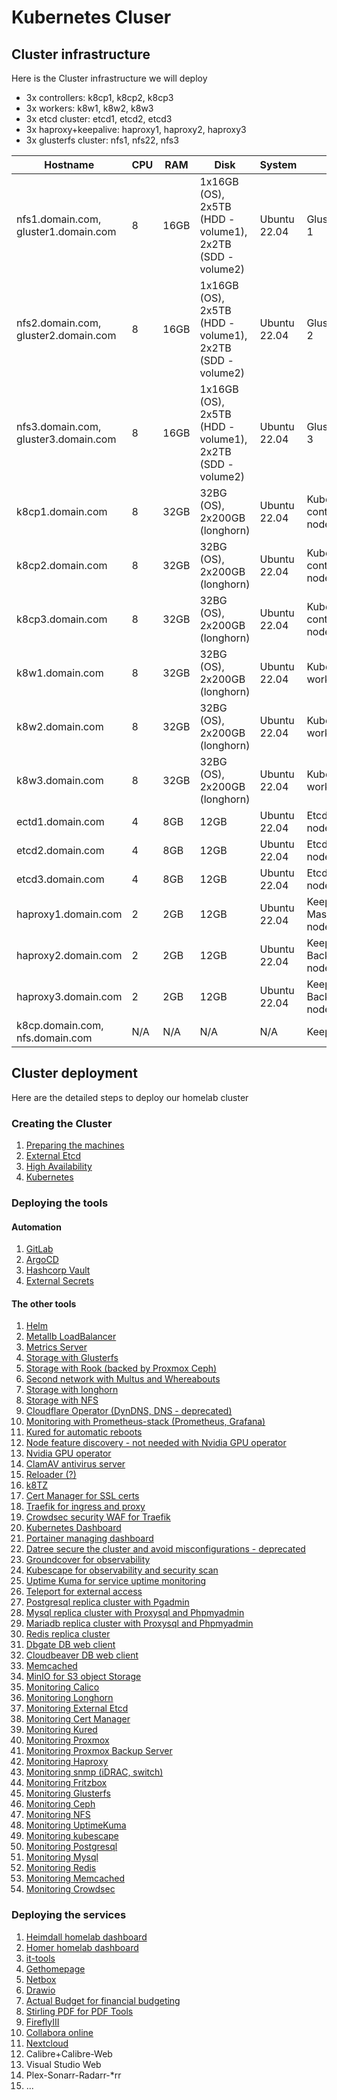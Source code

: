 # Kubernetes Cluser

## Cluster infrastructure

Here is the Cluster infrastructure we will deploy

- 3x controllers: k8cp1, k8cp2, k8cp3
- 3x workers: k8w1, k8w2, k8w3
- 3x etcd cluster: etcd1, etcd2, etcd3
- 3x haproxy+keepalive: haproxy1, haproxy2, haproxy3
- 3x glusterfs cluster: nfs1, nfs22, nfs3

| Hostname               | CPU | RAM  | Disk                     | System             | Role                              | IP         |
| ---------------------- | --- | ---- | ------------------------ | ------------------ | --------------------------------- | ---------- |
| nfs1.domain.com, gluster1.domain.com | 8   | 16GB | 1x16GB (OS), 2x5TB (HDD - volume1), 2x2TB  (SDD - volume2) | Ubuntu 22.04       | GlusterFS node 1                  | 10.0.50.21, 10.0.70.21 (gluster storage) |
| nfs2.domain.com, gluster2.domain.com | 8   | 16GB | 1x16GB (OS), 2x5TB (HDD - volume1), 2x2TB  (SDD - volume2) | Ubuntu 22.04       | GlusterFS node 2                  | 10.0.50.22, 10.0.70.22 (gluster storage) |
| nfs3.domain.com, gluster3.domain.com | 8   | 16GB | 1x16GB (OS), 2x5TB (HDD - volume1), 2x2TB  (SDD - volume2) | Ubuntu 22.04       | GlusterFS node 3                  | 10.0.50.23, 10.0.70.23 (gluster storage) |
| k8cp1.domain.com       | 8   | 32GB | 32BG (OS), 2x200GB (longhorn)           | Ubuntu 22.04       | Kubernetes control manager node 1 | 10.0.50.51, 10.0.90.51 (longhorn storage) |
| k8cp2.domain.com       | 8   | 32GB | 32BG (OS), 2x200GB (longhorn)           | Ubuntu 22.04       | Kubernetes control manager node 2 | 10.0.50.52, 10.0.90.52 (longhorn storage) |
| k8cp3.domain.com       | 8   | 32GB | 32BG (OS), 2x200GB (longhorn)           | Ubuntu 22.04       | Kubernetes control manager node 3 | 10.0.50.53, 10.0.90.53 (longhorn storage) |
| k8w1.domain.com        | 8   | 32GB | 32BG (OS), 2x200GB (longhorn)           | Ubuntu 22.04       | Kubernetes worker node 1          | 10.0.50.54, 10.0.90.54 (longhorn storage) |
| k8w2.domain.com        | 8   | 32GB | 32BG (OS), 2x200GB (longhorn)           | Ubuntu 22.04       | Kubernetes worker node 2          | 10.0.50.55, 10.0.90.55 (longhorn storage) |
| k8w3.domain.com        | 8   | 32GB | 32BG (OS), 2x200GB (longhorn)           | Ubuntu 22.04       | Kubernetes worker node 3          | 10.0.50.56, 10.0.90.56 (longhorn storage) |
| ectd1.domain.com       | 4   | 8GB  | 12GB                     | Ubuntu 22.04       | Etcd cluster node 1               | 10.0.50.41 |
| etcd2.domain.com       | 4   | 8GB  | 12GB                     | Ubuntu 22.04       | Etcd cluster node 2               | 10.0.50.42 |
| etcd3.domain.com       | 4   | 8GB  | 12GB                     | Ubuntu 22.04       | Etcd cluster node 3               | 10.0.50.43 |
| haproxy1.domain.com    | 2   | 2GB  | 12GB                     | Ubuntu 22.04       | Keepalive Master/Haproxy node 1   | 10.0.50.61 |
| haproxy2.domain.com    | 2   | 2GB  | 12GB                     | Ubuntu 22.04       | Keepalive Backup/Haproxy node 2   | 10.0.50.62 |
| haproxy3.domain.com    | 2   | 2GB  | 12GB                     | Ubuntu 22.04       | Keepalive Backup/Haproxy node 3   | 10.0.50.63 |
| k8cp.domain.com, nfs.domain.com | N/A | N/A  | N/A                      | N/A                | Keepalive VIP IP                  | 10.0.50.64 |

## Cluster deployment

Here are the detailed steps to deploy our homelab cluster

### Creating the Cluster

1. [Preparing the machines](https://github.com/urbaman/HomeLab/tree/main/Kubernetes/Cluster/01-Prepare-Machines)
2. [External Etcd](https://github.com/urbaman/HomeLab/tree/main/Kubernetes/Cluster/02-External-Etcd)
3. [High Availability](https://github.com/urbaman/HomeLab/tree/main/Kubernetes/Cluster/03-High-Availability)
4. [Kubernetes](https://github.com/urbaman/HomeLab/tree/main/Kubernetes/Cluster/04-Kubernetes)

### Deploying the tools

#### Automation

1. [GitLab](https://github.com/urbaman/HomeLab/tree/main/Kubernetes/Autometion/Gitlab)
2. [ArgoCD](https://github.com/urbaman/HomeLab/tree/main/Kubernetes/Autometion/ArgoCD)
3. [Hashcorp Vault](https://github.com/urbaman/HomeLab/tree/main/Kubernetes/Autometion/HashicorpVault)
4. [External Secrets](https://github.com/urbaman/HomeLab/tree/main/Kubernetes/Autometion/ExternalSecrets)

#### The other tools

1. [Helm](https://github.com/urbaman/HomeLab/tree/main/Kubernetes/Helm)
2. [Metallb LoadBalancer](https://github.com/urbaman/HomeLab/tree/main/Kubernetes/Metallb)
3. [Metrics Server](https://github.com/urbaman/HomeLab/tree/main/Kubernetes/Metrics-Server)
4. [Storage with Glusterfs](https://github.com/urbaman/HomeLab/tree/main/Kubernetes/Storage/Glusterfs)
5. [Storage with Rook (backed by Proxmox Ceph)](https://github.com/urbaman/HomeLab/tree/main/Kubernetes/Storage/Rook)
6. [Second network with Multus and Whereabouts](https://github.com/urbaman/HomeLab/tree/main/Kubernetes/Multus)
7. [Storage with longhorn](https://github.com/urbaman/HomeLab/tree/main/Kubernetes/Storage/Longhorn)
8. [Storage with NFS](https://github.com/urbaman/HomeLab/tree/main/Kubernetes/Storage/NFS)
9. [Cloudflare Operator (DynDNS, DNS - deprecated)](https://github.com/urbaman/HomeLab/tree/main/Kubernetes/Cloudflare-Operator)
10. [Monitoring with Prometheus-stack (Prometheus, Grafana)](https://github.com/urbaman/HomeLab/tree/main/Kubernetes/Prometheus-Stack)
11. [Kured for automatic reboots](https://github.com/urbaman/HomeLab/tree/main/Kubernetes/Kured)
12. [Node feature discovery - not needed with Nvidia GPU operator](https://github.com/urbaman/HomeLab/tree/main/Kubernetes/Node-Feature-Discovery)
13. [Nvidia GPU operator](https://github.com/urbaman/HomeLab/tree/main/Kubernetes/Nvidia-GPU)
14. [ClamAV antivirus server](https://github.com/urbaman/HomeLab/tree/main/Kubernetes/ClamAV)
15. [Reloader (?)](https://github.com/urbaman/HomeLab/tree/main/Kubernetes/Reloader)
16. [k8TZ](https://github.com/urbaman/HomeLab/tree/main/Kubernetes/k8tz)
17. [Cert Manager for SSL certs](https://github.com/urbaman/HomeLab/tree/main/Kubernetes/Cert-manager)
18. [Traefik for ingress and proxy](https://github.com/urbaman/HomeLab/tree/main/Kubernetes/Traefik)
19. [Crowdsec security WAF for Traefik](https://github.com/urbaman/HomeLab/tree/main/Kubernetes/Crowdsec)
20. [Kubernetes Dashboard](https://github.com/urbaman/HomeLab/tree/main/Kubernetes/Dashboard)
21. [Portainer managing dashboard](https://github.com/urbaman/HomeLab/tree/main/Kubernetes/Portainer)
22. [Datree secure the cluster and avoid misconfigurations - deprecated](https://github.com/urbaman/HomeLab/tree/main/Kubernetes/Datree)
23. [Groundcover for observability](https://github.com/urbaman/HomeLab/tree/main/Kubernetes/Groundcover)
24. [Kubescape for observability and security scan](https://github.com/urbaman/HomeLab/tree/main/Kubernetes/Kubescape)
25. [Uptime Kuma for service uptime monitoring](https://github.com/urbaman/HomeLab/tree/main/Kubernetes/Uptimekuma)
26. [Teleport for external access](https://github.com/urbaman/HomeLab/tree/main/Kubernetes/Teleport)
27. [Postgresql replica cluster with Pgadmin](https://github.com/urbaman/HomeLab/tree/main/Kubernetes/Database/Postgresql)
28. [Mysql replica cluster with Proxysql and Phpmyadmin](https://github.com/urbaman/HomeLab/tree/main/Kubernetes/Database/Mysql)
29. [Mariadb replica cluster with Proxysql and Phpmyadmin](https://github.com/urbaman/HomeLab/tree/main/Kubernetes/Database/Mariadb)
30. [Redis replica cluster](https://github.com/urbaman/HomeLab/tree/main/Kubernetes/Database/Redis)
31. [Dbgate DB web client](https://github.com/urbaman/HomeLab/tree/main/Kubernetes/Database/Dbgate)
32. [Cloudbeaver DB web client](https://github.com/urbaman/HomeLab/tree/main/Kubernetes/Database/Cloudbeaver)
33. [Memcached](https://github.com/urbaman/HomeLab/tree/main/Kubernetes/Database/Memcached)
34. [MinIO for S3 object Storage](https://github.com/urbaman/HomeLab/tree/main/Kubernetes/Storage/MinIO)
35. [Monitoring Calico](https://github.com/urbaman/HomeLab/tree/main/Kubernetes/Prometheus-Stack/Calico)
36. [Monitoring Longhorn](https://github.com/urbaman/HomeLab/tree/main/Kubernetes/Prometheus-Stack/Storage/Longhorn)
37. [Monitoring External Etcd](https://github.com/urbaman/HomeLab/tree/main/Kubernetes/Prometheus-Stack/ExternalEtcd)
38. [Monitoring Cert Manager](https://github.com/urbaman/HomeLab/tree/main/Kubernetes/Prometheus-Stack/Cert-manager)
39. [Monitoring Kured](https://github.com/urbaman/HomeLab/tree/main/Kubernetes/Prometheus-Stack/Kured)
40. [Monitoring Proxmox](https://github.com/urbaman/HomeLab/tree/main/Kubernetes/Prometheus-Stack/Proxmox-Monitoring)
41. [Monitoring Proxmox Backup Server](https://github.com/urbaman/HomeLab/tree/main/Kubernetes/Prometheus-Stack/Proxmox-Backup-Monitoring)
42. [Monitoring Haproxy](https://github.com/urbaman/HomeLab/tree/main/Kubernetes/Prometheus-Stack/Haproxy-Monitoring)
43. [Monitoring snmp (iDRAC, switch)](https://github.com/urbaman/HomeLab/tree/main/Kubernetes/Prometheus-Stack/Prometheus-snmp)
44. [Monitoring Fritzbox](https://github.com/urbaman/HomeLab/tree/main/Kubernetes/Prometheus-Stack/Fritzbox-exporter)
45. [Monitoring Glusterfs](https://github.com/urbaman/HomeLab/tree/main/Kubernetes/Prometheus-Stack/Storage/Glusterfs)
46. [Monitoring Ceph](https://github.com/urbaman/HomeLab/tree/main/Kubernetes/Prometheus-Stack/Storage/Ceph)
47. [Monitoring NFS](https://github.com/urbaman/HomeLab/tree/main/Kubernetes/Prometheus-Stack/Storage/NFS-server)
48. [Monitoring UptimeKuma](https://github.com/urbaman/HomeLab/tree/main/Kubernetes/Prometheus-Stack/Uptime-kuma)
49. [Monitoring kubescape](https://github.com/urbaman/HomeLab/tree/main/Kubernetes/Prometheus-Stack/Kubescape)
50. [Monitoring Postgresql](https://github.com/urbaman/HomeLab/tree/main/Kubernetes/Prometheus-Stack/Database/Postgresql)
51. [Monitoring Mysql](https://github.com/urbaman/HomeLab/tree/main/Kubernetes/Prometheus-Stack/Database/Mysql)
52. [Monitoring Redis](https://github.com/urbaman/HomeLab/tree/main/Kubernetes/Prometheus-Stack/Database/Redis)
53. [Monitoring Memcached](https://github.com/urbaman/HomeLab/tree/main/Kubernetes/Prometheus-Stack/Database/Memcached)
54. [Monitoring Crowdsec](https://github.com/urbaman/HomeLab/tree/main/Kubernetes/Prometheus-Stack/Crowdsec)

### Deploying the services

1. [Heimdall homelab dashboard](https://github.com/urbaman/HomeLab/tree/main/Kubernetes/Heimdall-dashboard)
2. [Homer homelab dashboard](https://github.com/urbaman/HomeLab/tree/main/Kubernetes/Homer)
3. [it-tools](https://github.com/urbaman/HomeLab/tree/main/Kubernetes/It-tools)
4. [Gethomepage](https://github.com/urbaman/HomeLab/tree/main/Kubernetes/Gethomepage)
5. [Netbox](https://github.com/urbaman/HomeLab/tree/main/Kubernetes/Netbox)
6. [Drawio](https://github.com/urbaman/HomeLab/tree/main/Kubernetes/Drawio)
7. [Actual Budget for financial budgeting](https://github.com/urbaman/HomeLab/tree/main/Kubernetes/ActualBudget)
8. [Stirling PDF for PDF Tools](https://github.com/urbaman/HomeLab/tree/main/Kubernetes/Stirling-PDF)
9. [FireflyIII](https://github.com/urbaman/HomeLab/tree/main/Kubernetes/FireflyIII)
10. [Collabora online](https://github.com/urbaman/HomeLab/tree/main/Kubernetes/Collabora)
11. [Nextcloud](https://github.com/urbaman/HomeLab/tree/main/Kubernetes/Nextcloud)
12. Calibre+Calibre-Web
13. Visual Studio Web
14. Plex-Sonarr-Radarr-*rr
15. ...
